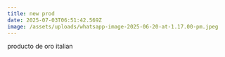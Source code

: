 ```yaml
---
title: new prod
date: 2025-07-03T06:51:42.569Z
image: /assets/uploads/whatsapp-image-2025-06-20-at-1.17.00-pm.jpeg
---
```

p﻿roducto de oro italian
